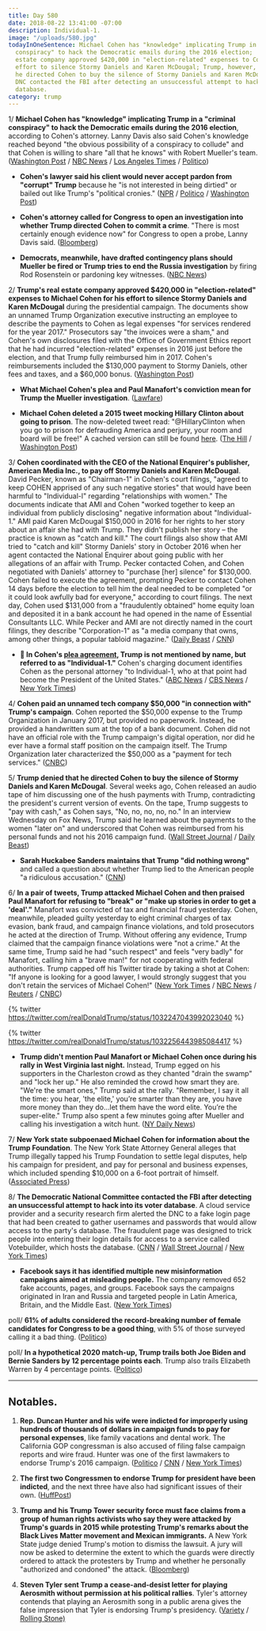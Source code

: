 ```yaml
---
title: Day 580
date: 2018-08-22 13:41:00 -07:00
description: Individual-1.
image: "/uploads/580.jpg"
todayInOneSentence: Michael Cohen has "knowledge" implicating Trump in a "criminal
  conspiracy" to hack the Democratic emails during the 2016 election;  Trump's real
  estate company approved $420,000 in "election-related" expenses to Cohen for his
  effort to silence Stormy Daniels and Karen McDougal; Trump, however, denied that
  he directed Cohen to buy the silence of Stormy Daniels and Karen McDougal; and the
  DNC contacted the FBI after detecting an unsuccessful attempt to hack into its voter
  database.
category: trump
---
```


1/ **Michael Cohen has "knowledge" implicating Trump in a "criminal conspiracy" to hack the Democratic emails during the 2016 election**, according to Cohen's attorney. Lanny Davis also said Cohen's knowledge reached beyond "the obvious possibility of a conspiracy to collude" and that Cohen is willing to share "all that he knows" with Robert Mueller's team. ([Washington Post](https://www.washingtonpost.com/news/morning-mix/wp/2018/08/22/cohen-lawyer-lanny-davis-suggests-his-client-has-knowledge-implicating-trump-in-criminal-conspiracy-to-hack-democratic-emails/) / [NBC News](https://www.nbcnews.com/politics/white-house/michael-cohen-willing-share-all-he-knows-mueller-lawyer-says-n902801) / [Los Angeles Times](http://www.latimes.com/politics/la-na-pol-cohen-russia-hacking-knowledge-20180822-story.html) / [Politico](https://www.politico.com/story/2018/08/22/attorney-cohen-has-incriminating-information-about-trump-791277))

* **Cohen's lawyer said his client would never accept pardon from "corrupt" Trump** because he "is not interested in being dirtied" or bailed out like Trump's "political cronies." ([NPR](https://www.npr.org/2018/08/22/640795902/michael-cohens-lawyer-says-hed-never-accept-a-pardon-from-president-trump) / [Politico](https://www.politico.com/story/2018/08/22/michael-cohen-trump-lanny-davis-helsinki-791359) / [Washington Post](https://www.washingtonpost.com/politics/cohen-lawyer-lanny-davis-says-his-client-doesnt-want-to-be-dirtied-by-a-presidential-pardon/2018/08/22/871ea524-a600-11e8-a656-943eefab5daf_story.html))

* **Cohen's attorney called for Congress to open an investigation into whether Trump directed Cohen to commit a crime**. "There is most certainly enough evidence now" for Congress to open a probe, Lanny Davis said. ([Bloomberg](https://www.bloomberg.com/news/articles/2018-08-22/cohen-lawyer-calls-for-congress-to-investigate-trump-after-plea))

* **Democrats, meanwhile, have drafted contingency plans should Mueller be fired or Trump tries to end the Russia investigation** by firing Rod Rosenstein or pardoning key witnesses. ([NBC News](https://www.nbcnews.com/politics/donald-trump/case-mueller-firing-break-glass-democrats-prep-emergency-plan-n902526))

2/ **Trump's real estate company approved $420,000 in "election-related" expenses to Michael Cohen for his effort to silence Stormy Daniels and Karen McDougal** during the presidential campaign. The documents show an unnamed Trump Organization executive instructing an employee to describe the payments to Cohen as legal expenses "for services rendered for the year 2017." Prosecutors say  "the invoices were a sham," and Cohen's own disclosures filed with the Office of Government Ethics report that he had incurred "election-related" expenses in 2016 just before the election, and that Trump fully reimbursed him in 2017. Cohen's reimbursements included the $130,000 payment to Stormy Daniels, other fees and taxes, and a $60,000 bonus. ([Washington Post](https://www.washingtonpost.com/politics/trumps-company-approved-420000-in-payments-to-cohen-relying-on-sham-invoices-prosecutors-say/2018/08/21/b6b327fc-a596-11e8-97ce-cc9042272f07_story.html))

* **What Michael Cohen's plea and Paul Manafort's conviction mean for Trump the Mueller investigation**. ([Lawfare](https://www.lawfareblog.com/what-michael-cohens-plea-and-paul-manaforts-conviction-mean-trump-and-mueller-investigation))

* **Michael Cohen deleted a 2015 tweet mocking Hillary Clinton about going to prison**. The now-deleted tweet read: "@HillaryClinton when you go to prison for defrauding America and perjury, your room and board will be free!" A cached version can still be found [here](https://webcache.googleusercontent.com/search?q=cache:QjdvLAb7OFUJ:https://twitter.com/michaelcohen212/status/678410436774141956\+&cd=1&hl=en&ct=clnk&gl=us). ([The Hill](http://thehill.com/homenews/administration/402978-cohen-deletes-2015-tweet-mocking-clinton-with-prison) / [Washington Post](https://www.washingtonpost.com/politics/2018/08/22/michael-cohens-tweet-about-hillary-clinton-prison-came-back-haunt-him-now-its-gone/))

3/ **Cohen coordinated with the CEO of the National Enquirer's publisher, American Media Inc., to pay off Stormy Daniels and Karen McDougal**. David Pecker, known as "Chairman-1" in Cohen's court filings, "agreed to keep COHEN apprised of any such negative stories" that would have been harmful to "Individual-l" regarding "relationships with women." The documents indicate that AMI and Cohen "worked together to keep an individual from publicly disclosing" negative information about "Individual-1." AMI paid Karen McDougal $150,000 in 2016 for her rights to her story about an affair she had with Trump. They didn't publish her story – the practice is known as "catch and kill." The court filings also show that AMI tried to "catch and kill" Stormy Daniels' story in October 2016 when her agent contacted the National Enquirer about going public with her allegations of an affair with Trump. Pecker contacted Cohen, and Cohen negotiated with Daniels' attorney to "purchase \[her\] silence" for $130,000. Cohen failed to execute the agreement, prompting Pecker to contact Cohen 14 days before the election to tell him the deal needed to be completed "or it could look awfully bad for everyone," according to court filings. The next day, Cohen used $131,000 from a "fraudulently obtained" home equity loan and deposited it in a bank account he had opened in the name of Essential Consultants LLC. While Pecker and AMI are not directly named in the court filings, they describe "Corporation-1" as "a media company that owns, among other things, a popular tabloid magazine." ([Daily Beast](https://www.thedailybeast.com/national-enquirer-david-pecker-dylan-howard-schemed-with-michael-cohen-to-silence-stormy-daniels-prosecutors-say) / [CNN](https://www.cnn.com/2018/08/21/politics/michael-cohen-plea-deal-talks/index.html?utm_source=CNN\+Media%3A\+Reliable\+Sources&utm_campaign=d6c553d423-EMAIL_CAMPAIGN_2017_06_06_COPY_01&utm_medium=email&utm_term=0_e95cdc16a9-d6c553d423-84433861))

* **🔎 In Cohen's [plea agreement](https://www.cnn.com/2018/08/21/politics/read-michael-cohen-plea-deal/index.html), Trump is not mentioned by name, but referred to as "Individual-1."** Cohen's charging document identifies Cohen as the personal attorney "to Individual-1, who at that point had become the President of the United States." ([ABC News](https://abcnews.go.com/Politics/michael-cohen-president-trumps-longtime-personal-attorney-reaches/story?id=57310974) / [CBS News](https://www.cbsnews.com/news/donald-trump-individual-1-impact-of-michael-cohen-guilty-plea-agreement/) / [New York Times](https://www.nytimes.com/2018/08/22/us/politics/trump-cohen-manafort.html))

4/ **Cohen paid an unnamed tech company $50,000 "in connection with" Trump's campaign**. Cohen reported the $50,000 expense to the Trump Organization in January 2017, but provided no paperwork. Instead, he provided a handwritten sum at the top of a bank document. Cohen did not have an official role with the Trump campaign's digital operation, nor did he ever have a formal staff position on the campaign itself. The Trump Organization later characterized the $50,000 as a "payment for tech services." ([CNBC](https://www.cnbc.com/2018/08/22/michael-cohen-paid-a-mysterious-tech-company-50000-in-connection-with-trumps-campaign.html))

5/ **Trump denied that he directed Cohen to buy the silence of Stormy Daniels and Karen McDougal**. Several weeks ago, Cohen released an audio tape of him discussing one of the hush payments with Trump, contradicting the president's current version of events. On the tape, Trump suggests to "pay with cash," as Cohen says, "No, no, no, no, no." In an interview Wednesday on Fox News, Trump said he learned about the payments to the women "later on" and underscored that Cohen was reimbursed from his personal funds and not his 2016 campaign fund. ([Wall Street Journal](https://www.wsj.com/articles/trump-attacks-michael-cohen-says-hes-a-poor-lawyer-1534943248) / [Daily Beast](https://www.thedailybeast.com/trump-denies-telling-cohen-to-pay-off-women-despite-being-on-tape))

* **Sarah Huckabee Sanders maintains that Trump "did nothing wrong"** and called a question about whether Trump lied to the American people "a ridiculous accusation." ([CNN](https://www.cnn.com/2018/08/22/politics/sanders-trump-nothing-wrong/index.html))

6/ **In a pair of tweets, Trump attacked Michael Cohen and then praised Paul Manafort for refusing to "break" or "make up stories in order to get a 'deal'."** Manafort was convicted of tax and financial fraud yesterday. Cohen, meanwhile, pleaded guilty yesterday to eight criminal charges of tax evasion, bank fraud, and campaign finance violations, and told prosecutors he acted at the direction of Trump. Without offering any evidence, Trump claimed that the campaign finance violations were "not a crime." At the same time, Trump said he had "such respect" and feels "very badly" for Manafort, calling him a "brave man!" for not cooperating with federal authorities. Trump capped off his Twitter tirade by taking a shot at Cohen: "If anyone is looking for a good lawyer, I would strongly suggest that you don't retain the services of Michael Cohen!" ([New York Times](https://www.nytimes.com/2018/08/22/us/politics/trump-cohen-manafort.html) / [NBC News](https://www.nbcnews.com/politics/donald-trump/trump-rips-cohen-twitter-after-guilty-plea-don-t-retain-n902826) / [Reuters](https://www.reuters.com/article/us-usa-trump/trump-slams-cohen-lauds-manafort-after-twin-legal-blows-idUSKCN1L71GV) / [CNBC](https://www.cnbc.com/2018/08/22/trump-rips-michael-cohen-after-former-lawyer-implicated-the-president-in-crimes.html))

{% twitter https://twitter.com/realDonaldTrump/status/1032247043992023040 %}

{% twitter https://twitter.com/realDonaldTrump/status/1032256443985084417 %}

* **Trump didn't mention Paul Manafort or Michael Cohen once during his rally in West Virginia last night.** Instead, Trump egged on his supporters in the Charleston crowd as they chanted "drain the swamp" and "lock her up." He also reminded the crowd how smart they are. "We're the smart ones," Trump said at the rally. "Remember, I say it all the time: you hear, 'the elite,' you’re smarter than they are, you have more money than they do...let them have the word elite. You’re the super-elite." Trump also spent a few minutes going after Mueller and calling his investigation a witch hunt. ([NY Daily News](http://www.nydailynews.com/news/politics/ny-news-trump-manafort-cohen-mueller-virginia-rally-20180821-story.html))

7/ **New York state subpoenaed Michael Cohen for information about the Trump Foundation**. The New York State Attorney General alleges that Trump illegally tapped his Trump Foundation to settle legal disputes, help his campaign for president, and pay for personal and business expenses, which included spending $10,000 on a 6-foot portrait of himself. ([Associated Press](https://apnews.com/72c5c19195f84abfaa42eaffe78d806a))

8/ **The Democratic National Committee contacted the FBI after detecting an unsuccessful attempt to hack into its voter database**. A cloud service provider and a security research firm alerted the DNC to a fake login page that had been created to gather usernames and passwords that would allow access to the party's database. The fraudulent page was designed to trick people into entering their login details for access to a service called Votebuilder, which hosts the database. ([CNN](https://www.cnn.com/2018/08/22/politics/democratic-national-committee-voter-database/index.html) / [Wall Street Journal](https://www.wsj.com/articles/democratic-national-committee-reports-attempt-to-hack-voter-database-1534967502) / [New York Times](https://www.nytimes.com/2018/08/22/technology/democratic-party-says-it-has-thwarted-attempted-hack-of-voter-database.html))

* **Facebook says it has identified multiple new misinformation campaigns aimed at misleading people.** The company removed 652 fake accounts, pages, and groups. Facebook says the campaigns originated in Iran and Russia and targeted people in Latin America, Britain, and the Middle East. ([New York Times](https://www.nytimes.com/2018/08/21/technology/facebook-political-influence-midterms.html))

poll/ **61% of adults considered the record-breaking number of female candidates for Congress to be a good thing**, with 5% of those surveyed calling it a bad thing. ([Politico](https://www.politico.com/story/2018/08/22/female-candidates-congress-poll-791262))

poll/ **In a hypothetical 2020 match-up, Trump trails both Joe Biden and Bernie Sanders by 12 percentage points each**. Trump also trails Elizabeth Warren by 4 percentage points. ([Politico](https://www.politico.com/story/2018/08/22/trump-2020-democrats-matchup-790890))

---

## Notables.

1. **Rep. Duncan Hunter and his wife were indicted for improperly using hundreds of thousands of dollars in campaign funds to pay for personal expenses**, like family vacations and dental work. The California GOP congressman is also accused of filing false campaign reports and wire fraud. Hunter was one of the first lawmakers to endorse Trump's 2016 campaign. ([Politico](https://www.politico.com/story/2018/08/21/duncan-hunter-indicted-790861) / [CNN](https://www.cnn.com/2018/08/21/politics/duncan-hunter-campaign-charges/index.html) / [New York Times](https://www.nytimes.com/2018/08/21/us/politics/duncan-hunter-indicted.html))

2. **The first two Congressmen to endorse Trump for president have been indicted**, and the next three have also had significant issues of their own. ([HuffPost](https://www.huffingtonpost.com/entry/trump-duncan-hunter-chris-collins-indictments_us_5b7caf60e4b07295150dd6cb))

3. **Trump and his Trump Tower security force must face claims from a group of human rights activists who say they were attacked by Trump's guards in 2015 while protesting Trump's remarks about the Black Lives Matter movement and Mexican immigrants.** A New York State judge denied Trump's motion to dismiss the lawsuit. A jury will now be asked to determine the extent to which the guards were directly ordered to attack the protesters by Trump and whether he personally "authorized and condoned" the attack. ([Bloomberg](https://www.bloomberg.com/news/articles/2018-08-21/trump-security-team-to-face-jury-for-punching-choking-activists))

4. **Steven Tyler sent Trump a cease-and-desist letter for playing Aerosmith without permission at his political rallies**. Tyler's attorney contends that playing an Aerosmith song in a public arena gives the false impression that Tyler is endorsing Trump's presidency. ([Variety](https://variety.com/2018/politics/news/steven-tyler-aerosmith-trump-rally-song-cease-desist-1202913493/) / [Rolling Stone)](https://www.rollingstone.com/music/music-news/steven-tyler-sends-trump-cease-and-desist-letter-for-playing-aerosmith-at-rally-714395/)